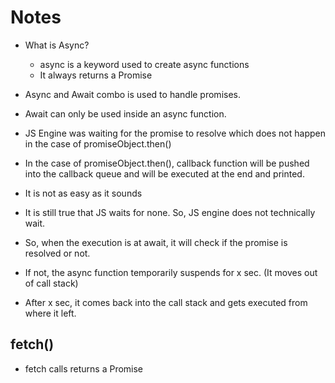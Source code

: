 # Notes

- What is Async?
  - async is a keyword used to create async functions
  - It always returns a Promise

- Async and Await combo is used to handle promises.
- Await can only be used inside an async function.
- JS Engine was waiting for the promise to resolve which does not happen in the case of promiseObject.then()
- In the case of promiseObject.then(), callback function will be pushed into the callback queue and will be executed at the end and printed.

- It is not as easy as it sounds
- It is still true that JS waits for none. So, JS engine does not technically wait.
- So, when the execution is at await, it will check if the promise is resolved or not.
- If not, the async function temporarily suspends for x sec. (It moves out of call stack)
- After x sec, it comes back into the call stack and gets executed from where it left.

## fetch()
- fetch calls returns a Promise